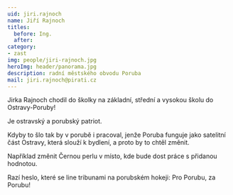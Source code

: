 ```yaml
---
uid: jiri.rajnoch
name: Jiří Rajnoch
titles:
  before: Ing.
  after:
category:
- zast
img: people/jiri-rajnoch.jpg
heroImg: header/panorama.jpg
description: radní městského obvodu Poruba
mail: jiri.rajnoch@pirati.cz
---
```


Jirka Rajnoch chodil do školky na základní, střední a vysokou školu do Ostravy-Poruby!

Je ostravský a porubský patriot.

Kdyby to šlo tak by v porubě i pracoval, jenže Poruba funguje jako satelitní část Ostravy, která slouží k bydlení, a proto by to chtěl změnit.

Například změnit Černou perlu v místo, kde bude dost práce s přidanou hodnotou.

Razí heslo, které se line tribunami na porubském hokeji: Pro Porubu, za Porubu!
